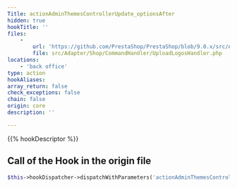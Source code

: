 ```yaml
---
Title: actionAdminThemesControllerUpdate_optionsAfter
hidden: true
hookTitle: ''
files:
    -
        url: 'https://github.com/PrestaShop/PrestaShop/blob/9.0.x/src/Adapter/Shop/CommandHandler/UploadLogosHandler.php'
        file: src/Adapter/Shop/CommandHandler/UploadLogosHandler.php
locations:
    - 'back office'
type: action
hookAliases: 
array_return: false
check_exceptions: false
chain: false
origin: core
description: ''

---
```


{{% hookDescriptor %}}

## Call of the Hook in the origin file

```php
$this->hookDispatcher->dispatchWithParameters('actionAdminThemesControllerUpdate_optionsAfter');
```
